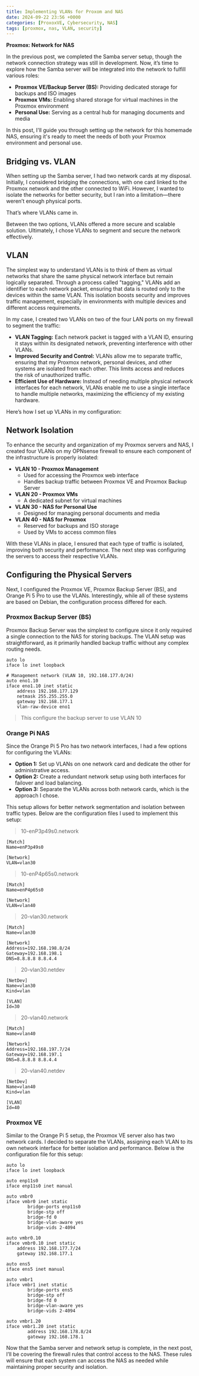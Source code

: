 ```yaml
---
title: Implementing VLANs for Proxom and NAS
date: 2024-09-22 23:56 +0000
categories: [ProxoxVE, Cybersecurity, NAS]
tags: [proxmox, nas, VLAN, security]
---
```

**Proxmox: Network for NAS**

In the previous post, we completed the Samba server setup, though the network connection strategy was still in development. Now, it’s time to explore how the Samba server will be integrated into the network to fulfill various roles:

- **Proxmox VE/Backup Server (BS):** Providing dedicated storage for backups and ISO images
- **Proxmox VMs:** Enabling shared storage for virtual machines in the Proxmox environment
- **Personal Use:** Serving as a central hub for managing documents and media

In this post, I'll guide you through setting up the network for this homemade NAS, ensuring it's ready to meet the needs of both your Proxmox environment and personal use.



## Bridging vs. VLAN

When setting up the Samba server, I had two network cards at my disposal. Initially, I considered bridging the connections, with one card linked to the Proxmox network and the other connected to WiFi. However, I wanted to isolate the networks for better security, but I ran into a limitation—there weren’t enough physical ports.

That’s where VLANs came in.

Between the two options, VLANs offered a more secure and scalable solution. Ultimately, I chose VLANs to segment and secure the network effectively.



## VLAN

The simplest way to understand VLANs is to think of them as virtual networks that share the same physical network interface but remain logically separated. Through a process called "tagging," VLANs add an identifier to each network packet, ensuring that data is routed only to the devices within the same VLAN. This isolation boosts security and improves traffic management, especially in environments with multiple devices and different access requirements.

In my case, I created two VLANs on two of the four LAN ports on my firewall to segment the traffic:

- **VLAN Tagging:** Each network packet is tagged with a VLAN ID, ensuring it stays within its designated network, preventing interference with other VLANs.
- **Improved Security and Control:** VLANs allow me to separate traffic, ensuring that my Proxmox network, personal devices, and other systems are isolated from each other. This limits access and reduces the risk of unauthorized traffic.
- **Efficient Use of Hardware:** Instead of needing multiple physical network interfaces for each network, VLANs enable me to use a single interface to handle multiple networks, maximizing the efficiency of my existing hardware.

Here’s how I set up VLANs in my configuration:

## Network Isolation

To enhance the security and organization of my Proxmox servers and NAS, I created four VLANs on my OPNsense firewall to ensure each component of the infrastructure is properly isolated:

- **VLAN 10 - Proxmox Management**
  - Used for accessing the Proxmox web interface
  - Handles backup traffic between Proxmox VE and Proxmox Backup Server
- **VLAN 20 - Proxmox VMs**
  - A dedicated subnet for virtual machines
- **VLAN 30 - NAS for Personal Use**
  - Designed for managing personal documents and media
- **VLAN 40 - NAS for Proxmox**
  - Reserved for backups and ISO storage
  - Used by VMs to access common files

With these VLANs in place, I ensured that each type of traffic is isolated, improving both security and performance. The next step was configuring the servers to access their respective VLANs.


## Configuring the Physical Servers

Next, I configured the Proxmox VE, Proxmox Backup Server (BS), and Orange Pi 5 Pro to use the VLANs. Interestingly, while all of these systems are based on Debian, the configuration process differed for each.

### Proxmox Backup Server (BS)

Proxmox Backup Server was the simplest to configure since it only required a single connection to the NAS for storing backups. The VLAN setup was straightforward, as it primarily handled backup traffic without any complex routing needs.

```
auto lo
iface lo inet loopback

# Management network (VLAN 10, 192.168.177.0/24)
auto eno1.10
iface eno1.10 inet static
    address 192.168.177.129
    netmask 255.255.255.0
    gateway 192.168.177.1
    vlan-raw-device eno1
```
> This configure the backup server to use VLAN 10
>


### Orange Pi NAS

Since the Orange Pi 5 Pro has two network interfaces, I had a few options for configuring the VLANs:

- **Option 1:** Set up VLANs on one network card and dedicate the other for administrative access.
- **Option 2:** Create a redundant network setup using both interfaces for failover and load balancing.
- **Option 3:** Separate the VLANs across both network cards, which is the approach I chose.

This setup allows for better network segmentation and isolation between traffic types. Below are the configuration files I used to implement this setup:

> 10-enP3p49s0.network
```
[Match]
Name=enP3p49s0

[Network]
VLAN=vlan30

```

> 10-enP4p65s0.network
```
[Match]
Name=enP4p65s0

[Network]
VLAN=vlan40
```

> 20-vlan30.network
```
[Match]
Name=vlan30

[Network]
Address=192.168.198.8/24
Gateway=192.168.198.1
DNS=8.8.8.8 8.8.4.4
```
> 20-vlan30.netdev
```
[NetDev]
Name=vlan30
Kind=vlan

[VLAN]
Id=30
```

> 20-vlan40.network
```
[Match]
Name=vlan40

[Network]
Address=192.168.197.7/24
Gateway=192.168.197.1
DNS=8.8.8.8 8.8.4.4
```
> 20-vlan40.netdev
```
[NetDev]
Name=vlan40
Kind=vlan

[VLAN]
Id=40

```
### Proxmox VE

Similar to the Orange Pi 5 setup, the Proxmox VE server also has two network cards. I decided to separate the VLANs, assigning each VLAN to its own network interface for better isolation and performance. Below is the configuration file for this setup:

```
auto lo
iface lo inet loopback

auto enp11s0
iface enp11s0 inet manual

auto vmbr0
iface vmbr0 inet static
        bridge-ports enp11s0
        bridge-stp off
        bridge-fd 0
        bridge-vlan-aware yes
        bridge-vids 2-4094

auto vmbr0.10
iface vmbr0.10 inet static
	address 192.168.177.7/24
	gateway 192.168.177.1

auto ens5
iface ens5 inet manual

auto vmbr1
iface vmbr1 inet static
        bridge-ports ens5
        bridge-stp off
        bridge-fd 0
        bridge-vlan-aware yes
        bridge-vids 2-4094

auto vmbr1.20
iface vmbr1.20 inet static
        address 192.168.178.8/24
        gateway 192.168.178.1
```

Now that the Samba server and network setup is complete, in the next post, I’ll be covering the firewall rules that control access to the NAS. These rules will ensure that each system can access the NAS as needed while maintaining proper security and isolation.
